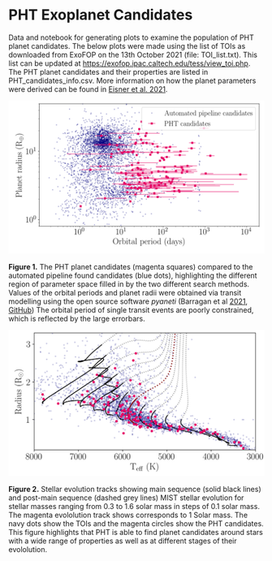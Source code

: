 # PHT Exoplanet Candidates

Data and notebook for generating plots to examine the population of PHT planet candidates. The below plots were made using the list of TOIs as downloaded from ExoFOP on the 13th October 2021 (file: TOI_list.txt). This list can be updated at https://exofop.ipac.caltech.edu/tess/view_toi.php. The PHT planet candidates and their properties are listed in PHT_candidates_info.csv. More information on how the planet parameters were derived can be found in [Eisner et al. 2021](https://arxiv.org/abs/2011.13944). 


![fig1](./figures/PHT_candidate_period_radius_plot.png)

**Figure 1.** The PHT planet candidates (magenta squares) compared to the automated pipeline found candidates (blue dots), highlighting the different region of parameter space filled in by the two different search methods. Values of the orbital periods and planet radii were obtained via transit modelling using the open source software *pyaneti* (Barragan et al [2021](https://arxiv.org/abs/2109.14086), [GitHub](https://github.com/oscaribv/pyaneti)) The orbital period of single transit events are poorly constrained, which is reflected by the large errorbars.



![fig2](./figures/PHT_eep.png)

**Figure 2.** Stellar evolution tracks showing main sequence (solid black lines) and post-main sequence (dashed grey lines) MIST stellar evolution for stellar masses ranging from 0.3 to 1.6 solar mass in steps of 0.1 solar mass. The magenta evololution track shows corresponds to 1 Solar mass. The navy dots show the TOIs and the magenta circles show the PHT candidates. This figure highlights that PHT is able to find planet candidates around stars with a wide range of properties as well as at different stages of their evololution.
